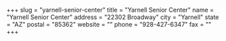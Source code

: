 +++
slug = "yarnell-senior-center"
title = "Yarnell Senior Center"
name = "Yarnell Senior Center"
address = "22302 Broadway"
city = "Yarnell"
state = "AZ"
postal = "85362"
website = ""
phone = "928-427-6347"
fax = ""
+++
